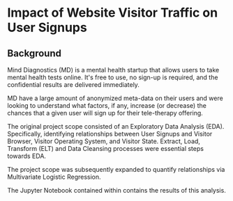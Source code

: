 # Impact of Website Visitor Traffic on User Signups

## Background

Mind Diagnostics (MD) is a mental health startup that allows users to take mental health tests online. It's free to use, no sign-up is required, and the confidential results are delivered immediately.

MD have a large amount of anonymized meta-data on their users and were looking to understand what factors, if any, increase (or decrease) the chances that a given user will sign up for their tele-therapy offering.

The original project scope consisted of an Exploratory Data Analysis (EDA). Specifically, identifying relationships between User Signups and Visitor Browser, Visitor Operating System, and Visitor State. Extract, Load, Transform (ELT) and Data Cleansing processes were essential steps towards EDA.

The project scope was subsequently expanded to quantify relationships via Multivariate Logistic Regression.

The Jupyter Notebook contained within contains the results of this analysis.
